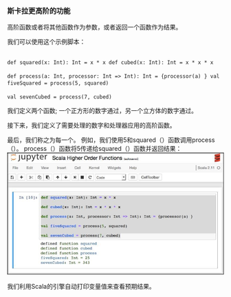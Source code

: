 ### 斯卡拉更高阶的功能

高阶函数或者将其他函数作为参数，或者返回一个函数作为结果。

我们可以使用这个示例脚本：


```

def squared(x: Int): Int = x * x def cubed(x: Int): Int = x * x * x

def process(a: Int, processor: Int => Int): Int = {processor(a) } val fiveSquared = process(5, squared)

val sevenCubed = process(7, cubed)

```
我们定义两个函数; 一个正方形的数字通过，另一个立方体的数字通过。

接下来，我们定义了需要处理的数字和处理器应用的高阶函数。

最后，我们称之为每一个。 例如，我们使用5和squared（）函数调用process（）。 process（）函数将5传递给squared（）函数并返回结果：
![](/assets/按时吃.jpg)

我们利用Scala的引擎自动打印变量值来查看预期结果。
